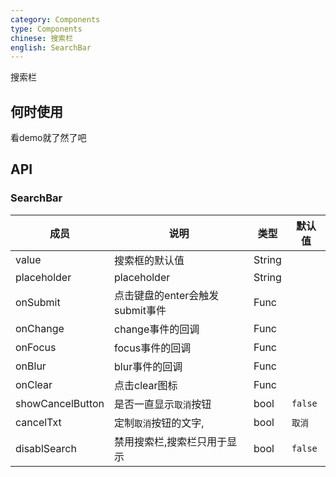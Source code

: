 ```yaml
---
category: Components
type: Components
chinese: 搜索栏
english: SearchBar
---
```


搜索栏

## 何时使用

看demo就了然了吧

## API

### SearchBar
| 成员        | 说明           | 类型               | 默认值       |
|------------|----------------|--------------------|--------------|
| value    |    搜索框的默认值     | String |    |
| placeholder    |    placeholder     | String |    |
| onSubmit    |    点击键盘的enter会触发submit事件     | Func |    |
| onChange    |    change事件的回调     | Func |    |
| onFocus    |    focus事件的回调     | Func |    |
| onBlur    |    blur事件的回调     | Func |    |
| onClear    |    点击clear图标     | Func |    |
| showCancelButton    |    是否一直显示`取消`按钮     | bool |  `false`  |
| cancelTxt    |   定制`取消`按钮的文字,     | bool |  `取消`  |
| disablSearch    |    禁用搜索栏,搜索栏只用于显示     | bool |  `false`  |
